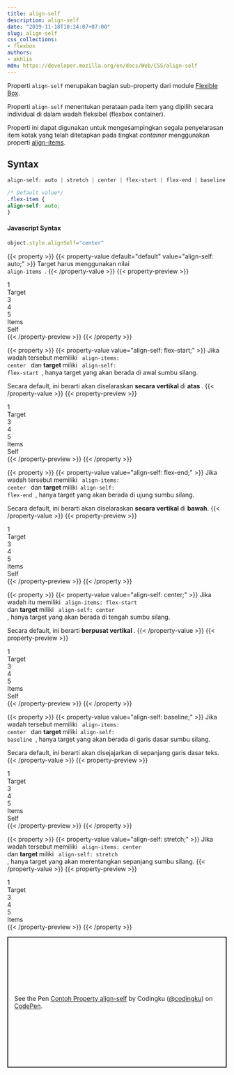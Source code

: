```yaml
---
title: align-self
description: align-self
date: "2019-11-18T10:34:07+07:00"
slug: align-self
css_collections:
- flexbox
authors:
- akhlis
mdn: https://developer.mozilla.org/en/docs/Web/CSS/align-self
---
```

Properti `align-self` merupakan bagian sub-property dari module [Flexible Box](/css-flexbox).

Properti `align-self` menentukan perataan pada item yang dipilih secara individual di dalam wadah fleksibel (flexbox
container).

Properti ini dapat digunakan untuk mengesampingkan segala penyelarasan item kotak yang telah ditetapkan pada tingkat
_container_ menggunakan properti [align-items]('/cssref/align-items').

## Syntax
```css
align-self: auto | stretch | center | flex-start | flex-end | baseline | initial | inherit;

/* Default value*/
.flex-item {
align-self: auto;
}
```

#### Javascript Syntax
```js
object.style.alignSelf="center"
```

{{< property >}}
{{< property-value default="default" value="align-self: auto;" >}}
Target harus menggunakan nilai <code> align-items </code>.
{{< /property-value >}}
{{< property-preview >}}
<div class="property__example relative flex items-center justify-center bg-gray-200 h-200px p-0" id="align-self-auto">
	<div
		class="square text-white flex items-center justify-center text-center leading-tight rounded-sm bg-indigo-900 w-20pr h-50px m-2px">
		1</div>
	<div
		class="square target text-white flex items-center justify-center text-center leading-tight rounded-sm bg-teal-400 w-20pr h-50px m-2px">
		Target</div>
	<div
		class="square text-white flex items-center justify-center text-center leading-tight rounded-sm bg-indigo-900 w-20pr h-50px m-2px">
		3</div>
	<div
		class="square text-white flex items-center justify-center text-center leading-tight rounded-sm bg-indigo-900 w-20pr h-75px m-2px">
		4</div>
	<div
		class="square text-white flex items-center justify-center text-center leading-tight rounded-sm bg-indigo-900 w-20pr h-50px m-2px">
		5</div>
	<div class="h-2px absolute top-50pr right-0 left-0 bg-gray-600 z-10"><span
			class="absolute top-50pr left-0 text-2xs text-white bg-gray-600 py-2px px-5px">Items</span></div>
	<div class="h-2px absolute top-50pr right-0 left-0 bg-red-500 z-10"><span
			class="absolute top-50pr left-0 text-2xs text-white bg-red-500 py-2px px-2">Self</span></div>
</div>
{{< /property-preview >}}
{{< /property >}}

{{< property >}}
{{< property-value value="align-self: flex-start;" >}}
Jika wadah tersebut memiliki <code> align-items: center </code> dan <strong> target </strong> miliki <code> align-self:
	flex-start </code>, hanya target yang akan berada di awal sumbu silang.

Secara default, ini berarti akan diselaraskan <strong> secara vertikal </strong> di <strong> atas </strong>.
{{< /property-value >}}
{{< property-preview >}}
<div class="property__example relative flex items-center justify-center bg-gray-200 h-200px p-0"
	id="align-self-flex-start">
	<div
		class="square text-white flex items-center justify-center text-center leading-tight rounded-sm bg-indigo-900 w-20pr h-50px m-2px">
		1</div>
	<div
		class="square target text-white flex items-center justify-center self-start text-center leading-tight rounded-sm bg-teal-400 w-20pr h-50px m-2px">
		Target</div>
	<div
		class="square text-white flex items-center justify-center text-center leading-tight rounded-sm bg-indigo-900 w-20pr h-50px m-2px">
		3</div>
	<div
		class="square text-white flex items-center justify-center text-center leading-tight rounded-sm bg-indigo-900 w-20pr h-75px m-2px">
		4</div>
	<div
		class="square text-white flex items-center justify-center text-center leading-tight rounded-sm bg-indigo-900 w-20pr h-50px m-2px">
		5</div>
	<div class="h-2px absolute top-50pr right-0 left-0 bg-gray-600 z-10"><span
			class="absolute top-50pr left-0 text-2xs text-white bg-gray-600 py-2px px-5px">Items</span></div>
	<div class="h-2px absolute top-50pr right-0 left-0 bg-red-500 z-10"><span
			class="absolute top-50pr left-0 text-2xs text-white bg-red-500 py-2px px-2">Self</span></div>
</div>
{{< /property-preview >}}
{{< /property >}}

{{< property >}}
{{< property-value value="align-self: flex-end;" >}}
Jika wadah tersebut memiliki <code> align-items: center </code> dan <strong> target </strong> miliki<code> align-self:
	flex-end </code>, hanya target yang akan berada di ujung sumbu silang.

Secara default, ini berarti akan diselaraskan <strong> secara vertikal </strong> di <strong> bawah</strong>.
{{< /property-value >}}
{{< property-preview >}}
<div class="property__example relative flex items-center justify-center bg-gray-200 h-200px p-0"
	id="align-self-flex-end">
	<div
		class="square text-white flex items-center justify-center text-center leading-tight rounded-sm bg-indigo-900 w-20pr h-50px m-2px">
		1</div>
	<div
		class="square target text-white flex items-center justify-center self-end text-center leading-tight rounded-sm bg-teal-400 w-20pr h-50px m-2px">
		Target</div>
	<div
		class="square text-white flex items-center justify-center text-center leading-tight rounded-sm bg-indigo-900 w-20pr h-50px m-2px">
		3</div>
	<div
		class="square text-white flex items-center justify-center text-center leading-tight rounded-sm bg-indigo-900 w-20pr h-75px m-2px">
		4</div>
	<div
		class="square text-white flex items-center justify-center text-center leading-tight rounded-sm bg-indigo-900 w-20pr h-50px m-2px">
		5</div>
	<div class="h-2px absolute top-50pr right-0 left-0 bg-gray-600 z-10"><span
			class="absolute top-50pr left-0 text-2xs text-white bg-gray-600 py-2px px-5px">Items</span>
	</div>
	<div class="h-2px absolute bottom-0 right-0 left-0 bg-red-500 z-10"><span
			class="absolute bottom-0 left-0 text-2xs text-white bg-red-500 py-2px px-2">Self</span></div>
</div>
{{< /property-preview >}}
{{< /property >}}

{{< property >}}
{{< property-value value="align-self: center;" >}}
Jika wadah itu memiliki <code> align-items: flex-start </code> dan <strong> target </strong> miliki <code> align-self:
	center </code>, hanya target yang akan berada di tengah sumbu silang.

Secara default, ini berarti <strong> berpusat vertikal </strong>.
{{< /property-value >}}
{{< property-preview >}}
<div class="property__example relative flex items-start justify-center bg-gray-200 h-200px p-0"
	id="align-self-center">
	<div
		class="square text-white flex items-center justify-center text-center leading-tight rounded-sm bg-indigo-900 w-20pr h-50px m-2px">
		1</div>
	<div
		class="square target text-white flex items-center justify-center self-center text-center leading-tight rounded-sm bg-teal-400 w-20pr h-50px m-2px">
		Target</div>
	<div
		class="square text-white flex items-center justify-center text-center leading-tight rounded-sm bg-indigo-900 w-20pr h-50px m-2px">
		3</div>
	<div
		class="square text-white flex items-center justify-center text-center leading-tight rounded-sm bg-indigo-900 w-20pr h-75px m-2px">
		4</div>
	<div
		class="square text-white flex items-center justify-center text-center leading-tight rounded-sm bg-indigo-900 w-20pr h-50px m-2px">
		5</div>
	<div class="h-2px absolute top-0 right-0 left-0 bg-gray-600 z-10"><span
			class="absolute top-0 left-0 text-2xs text-white bg-gray-600 py-2px px-5px">Items</span></div>
	<div class="h-2px absolute top-50pr right-0 left-0 bg-red-500 z-10"><span
			class="absolute top-50pr left-0 text-2xs text-white bg-red-500 py-2px px-2">Self</span></div>
</div>
{{< /property-preview >}}
{{< /property >}}

{{< property >}}
{{< property-value value="align-self: baseline;" >}}
Jika wadah tersebut memiliki <code> align-items: center </code> dan <strong> target </strong> miliki<code> align-self:
	baseline </code>, hanya target yang akan berada di garis dasar sumbu silang.

Secara default, ini berarti akan disejajarkan di sepanjang garis dasar teks.
{{< /property-value >}}
{{< property-preview >}}
<div class="property__example relative flex items-center justify-center bg-gray-200 h-200px p-0"
	id="align-self-baseline">
	<div
		class="square text-white flex items-center justify-center text-center leading-tight rounded-sm bg-indigo-900 w-20pr h-50px m-2px">
		1</div>
	<div
		class="square target text-white flex items-center justify-center self-baseline text-center leading-tight rounded-sm bg-teal-400 w-20pr h-50px m-2px">
		Target</div>
	<div
		class="square text-white flex items-center justify-center text-center leading-tight rounded-sm bg-indigo-900 w-20pr h-50px m-2px">
		3</div>
	<div
		class="square text-white flex items-center justify-center text-center leading-tight rounded-sm bg-indigo-900 w-20pr h-75px m-2px">
		4</div>
	<div
		class="square text-white flex items-center justify-center text-center leading-tight rounded-sm bg-indigo-900 w-20pr h-50px m-2px">
		5</div>
	<div class="h-2px absolute top-50pr right-0 left-0 bg-gray-600 z-10"><span
			class="absolute top-50pr left-0 text-2xs text-white bg-gray-600 py-2px px-5px">Items</span>
	</div>
	<div class="h-2px absolute top-30px right-0 left-0 bg-red-500 z-10"><span
			class="absolute left-0 text-2xs text-white bg-red-500 py-2px px-2">Self</span></div>
</div>
{{< /property-preview >}}
{{< /property >}}

{{< property >}}
{{< property-value value="align-self: stretch;" >}}
Jika wadah tersebut memiliki <code> align-items: center </code> dan <strong> target </strong> miliki <code> align-self:
	stretch </code>, hanya target yang akan merentangkan sepanjang sumbu silang.
{{< /property-value >}}
{{< property-preview >}}
<div class="property__example relative flex items-center justify-center bg-gray-200 h-200px p-0"
	id="align-self-stretch">
	<div
		class="square text-white flex items-center justify-center text-center leading-tight rounded-sm bg-indigo-900 w-20pr h-50px m-2px">
		1</div>
	<div
		class="square target text-white flex items-center justify-center self-stretch text-center leading-tight rounded-sm bg-teal-400 w-20pr h-auto m-2px">
		Target</div>
	<div
		class="square text-white flex items-center justify-center text-center leading-tight rounded-sm bg-indigo-900 w-20pr h-50px m-2px">
		3</div>
	<div
		class="square text-white flex items-center justify-center text-center leading-tight rounded-sm bg-indigo-900 w-20pr h-75px m-2px">
		4</div>
	<div
		class="square text-white flex items-center justify-center text-center leading-tight rounded-sm bg-indigo-900 w-20pr h-50px m-2px">
		5</div>
	<div class="h-2px absolute top-50pr right-0 left-0 bg-gray-600 z-10"><span
			class="absolute top-50pr left-0 text-2xs text-white bg-gray-600 py-2px px-5px">Items</span>
	</div>
</div>
{{< /property-preview >}}
{{< /property >}}


<p class="codepen" data-height="300" data-theme-id="37132" data-default-tab="result" data-user="codingku"
	data-slug-hash="eYmpGVL"
	style="height: 300px; box-sizing: border-box; display: flex; align-items: center; justify-content: center; border: 2px solid; margin: 1em 0; padding: 1em;"
	data-pen-title="Contoh Property align-self">
	<span>See the Pen <a href="https://codepen.io/codingku/pen/eYmpGVL">
			Contoh Property align-self</a> by Codingku (<a href="https://codepen.io/codingku">@codingku</a>)
		on <a href="https://codepen.io">CodePen</a>.</span>
</p>
<script async src="https://static.codepen.io/assets/embed/ei.js"></script>